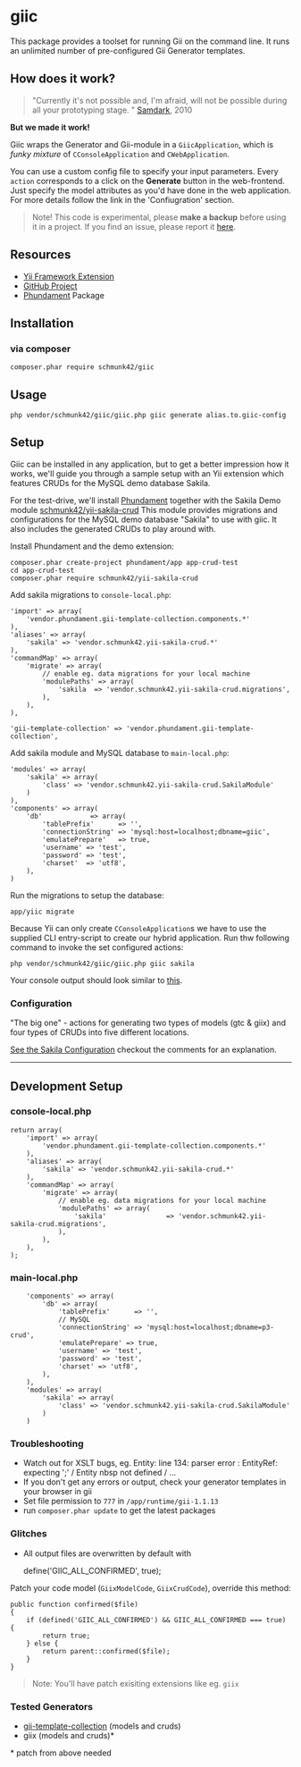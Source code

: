 giic
====

This package provides a toolset for running Gii on the command line. It runs an unlimited number of pre-configured Gii Generator templates.

How does it work?
-----------------

> "Currently it's not possible and, I'm afraid, will not be possible during all your prototyping stage. "
[Samdark](http://www.yiiframework.com/forum/index.php/topic/11146-gii-functionality-from-command-line/page__view__findpost__p__54687), 2010

**But we made it work!**

Giic wraps the Generator and Gii-module in a `GiicApplication`, which is *funky mixture* of `CConsoleApplication` and `CWebApplication`.

You can use a custom config file to specify your input parameters. Every `action` corresponds to a click on the **Generate** button in the web-frontend. Just specify the model attributes as you'd have done in the web application. For more details follow the link in the 'Confiugration' section.

> Note! This code is experimental, please **make a backup** before using it in a project. If you find an issue, please report it [here](https://github.com/schmunk42/giic/issues).

Resources
---------

* [Yii Framework Extension](http://www.yiiframework.com/extension/giic)
* [GitHub Project](https://github.com/schmunk42/giic)
* [Phundament](http://phundament.com) Package

Installation
------------

### via composer

    composer.phar require schmunk42/giic

Usage
-----

    php vendor/schmunk42/giic/giic.php giic generate alias.to.giic-config

Setup
-----

Giic can be installed in any application, but to get a better impression how it works, we'll guide you through a sample
setup with an Yii extension which features CRUDs for the MySQL demo database Sakila.

For the test-drive, we'll install [Phundament](http://phundament.com) together with the Sakila Demo module  [schmunk42/yii-sakila-crud](https://github.com/schmunk42/yii-sakila-crud) 
This module provides migrations and configurations for the MySQL demo database "Sakila" to use with giic.
It also includes the generated CRUDs to play around with.

Install Phundament and the demo extension:

    composer.phar create-project phundament/app app-crud-test
    cd app-crud-test
    composer.phar require schmunk42/yii-sakila-crud

Add sakila migrations to `console-local.php`:

    'import' => array(
        'vendor.phundament.gii-template-collection.components.*'
    ),
    'aliases' => array(
        'sakila' => 'vendor.schmunk42.yii-sakila-crud.*'
    ),    
    'commandMap' => array(
        'migrate' => array(
            // enable eg. data migrations for your local machine
            'modulePaths' => array(
                'sakila  => 'vendor.schmunk42.yii-sakila-crud.migrations',
            ),
        ),
    ),
    
    'gii-template-collection' => 'vendor.phundament.gii-template-collection',
    

Add sakila module and MySQL database to `main-local.php`:

    'modules' => array(
        'sakila' => array(
            'class' => 'vendor.schmunk42.yii-sakila-crud.SakilaModule'
        )
    ),
    'components' => array(
        'db'            => array(
            'tablePrefix'      => '',
            'connectionString' => 'mysql:host=localhost;dbname=giic',
            'emulatePrepare'   => true,
            'username' => 'test',
            'password' => 'test',
            'charset'  => 'utf8',
        ),
    )

Run the migrations to setup the database:

    app/yiic migrate

Because Yii can only create `CConsoleApplication`s we have to use the supplied CLI entry-script to create our hybrid application.
Run thw following command to invoke the set configured actions:

    php vendor/schmunk42/giic/giic.php giic sakila

Your console output should look similar to [this](https://gist.github.com/schmunk42/6124928).



### Configuration

"The big one" - actions for generating two types of models (gtc & giix) and four types of CRUDs into five different locations.

[See the Sakila Configuration](https://github.com/schmunk42/yii-sakila-crud/blob/master/giic-config.php) checkout the comments 
for an explanation.





-------------


Development Setup
-----------------


    
### console-local.php

```
return array(
    'import' => array(
        'vendor.phundament.gii-template-collection.components.*'
    ),
    'aliases' => array(
        'sakila' => 'vendor.schmunk42.yii-sakila-crud.*'
    ),    
    'commandMap' => array(
        'migrate' => array(
            // enable eg. data migrations for your local machine
            'modulePaths' => array(
                'sakila'               => 'vendor.schmunk42.yii-sakila-crud.migrations',
            ),
        ),
    ),
);
```

### main-local.php

```
    'components' => array(
        'db' => array(
            'tablePrefix'      => '',
            // MySQL
            'connectionString' => 'mysql:host=localhost;dbname=p3-crud',
            'emulatePrepare' => true,
            'username' => 'test',
            'password' => 'test',
            'charset' => 'utf8',
        ),
    ),
    'modules' => array(
        'sakila' => array(
            'class' => 'vendor.schmunk42.yii-sakila-crud.SakilaModule'
        )
    )
```


### Troubleshooting

* Watch out for XSLT bugs, eg.  Entity: line 134: parser error : EntityRef: expecting ';' / Entity nbsp not defined / ...
* If you don't get any errors or output, check your generator templates in your browser in gii
* Set file permission to `777` in `/app/runtime/gii-1.1.13`
* run `composer.phar update` to get the latest packages

### Glitches

* All output files are overwritten by default with

    define('GIIC_ALL_CONFIRMED', true);

Patch your code model (`GiixModelCode`, `GiixCrudCode`), override this method:

    public function confirmed($file)
    {
        if (defined('GIIC_ALL_CONFIRMED') && GIIC_ALL_CONFIRMED === true) {
            return true;
        } else {
            return parent::confirmed($file);
        }
    }

>Note: You'll have patch exisiting extensions like eg. `giix`

### Tested Generators

* [gii-template-collection](https://github.com/schmunk42/gii-template-collection) (models and cruds)
* giix (models and cruds)*

\* patch from above needed

